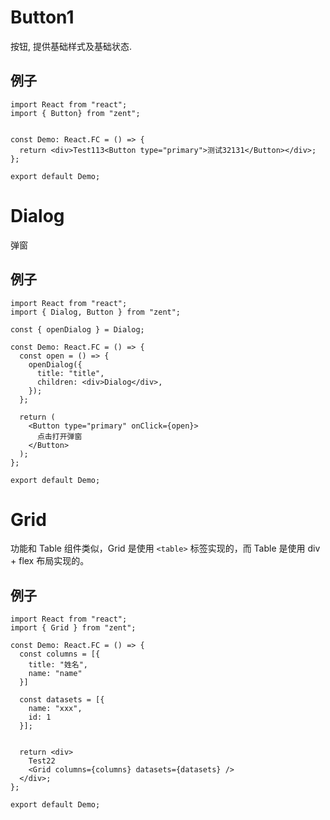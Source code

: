 # Button1

按钮, 提供基础样式及基础状态.

## 例子

```code
import React from "react";
import { Button} from "zent";


const Demo: React.FC = () => {
  return <div>Test113<Button type="primary">测试32131</Button></div>;
};

export default Demo;
```

# Dialog

弹窗

## 例子

```code
import React from "react";
import { Dialog, Button } from "zent";

const { openDialog } = Dialog;

const Demo: React.FC = () => {
  const open = () => {
    openDialog({
      title: "title",
      children: <div>Dialog</div>,
    });
  };

  return (
    <Button type="primary" onClick={open}>
      点击打开弹窗
    </Button>
  );
};

export default Demo;
```

# Grid

功能和 Table 组件类似，Grid 是使用 `<table>` 标签实现的，而 Table 是使用 div + flex 布局实现的。

## 例子

```code
import React from "react";
import { Grid } from "zent";

const Demo: React.FC = () => {
  const columns = [{
    title: "姓名",
    name: "name"
  }]

  const datasets = [{
    name: "xxx",
    id: 1
  }];


  return <div>
    Test22
    <Grid columns={columns} datasets={datasets} />
  </div>;
};

export default Demo;
```
